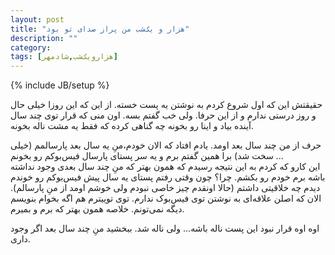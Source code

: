 ```yaml
---
layout: post
title: "هزار و یک‌شب من پراز صدای تو بود"
description: ""
category: 
tags: [هزارویک‌شب,شادمهر]
---
```

{% include JB/setup %}
<p>
حقیقتش این که اول شروع کردم به نوشتن یه پست خسته. از این که این روزا خیلی حال و روز درستی ندارم و از این حرفا. ولی خب گفتم بسه. اون منی که قرار توی چند سال آینده بیاد و اینا رو بخونه چه گناهی کرده که فقط یه مشت ناله بخونه. 
</p>
<p>
حرف از من چند سال بعد اومد. یادم افتاد که الان خودم،منِ یه سال بعد پارسالمم (خیلی سخت شد) برا همین گفتم برم و یه سر پستای پارسال فیس‌بوکم رو بخونم ... <br>
این کارو که کردم به این نتیجه رسیدم که همون بهتر که منِ چند سال بعدی وجود نداشته باشه برم خودم رو بکشم. چرا؟ چون وقتی رفتم پستای یه سال پیش فیس‌بوکم رو خوندم دیدم چه خلاقیتی داشتم (حالا اونقدم چیز خاصی نبودم ولی خوشم اومد از منِ پارسالم). الان که اصلن علاقه‌ای به نوشتن توی فیس‌بوک ندارم. توی توییترم هم اگه بخوام بنویسم دیگه نمی‌تونم.
خلاصه همون بهتر که برم و بمیرم.
</p>
<p>
اوه اوه قرار نبود این پست ناله باشه... ولی ناله شد. ببخشید منِ چند سال بعد اگر وجود داری.
</p>
